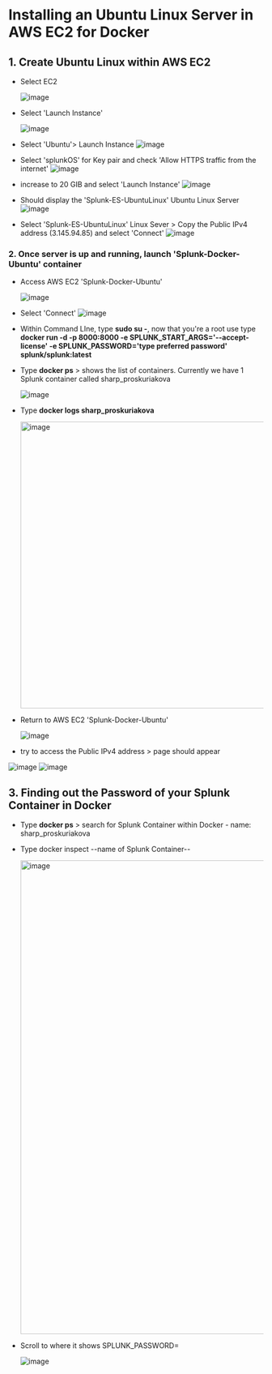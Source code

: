# Installing an Ubuntu Linux Server in AWS EC2 for Docker

## 1. Create Ubuntu Linux within AWS EC2
* Select EC2

  ![image](https://github.com/user-attachments/assets/c6b84a06-f0b2-4be3-aafe-bce64d2987bc)

* Select 'Launch Instance'

  ![image](https://github.com/user-attachments/assets/33b8b96d-2013-45c9-b477-b218f01a3e86)

* Select 'Ubuntu'> Launch Instance
  ![image](https://github.com/user-attachments/assets/a5c31582-b2f6-42bd-a5c6-e959dec994e7)

* Select 'splunkOS' for Key pair and check 'Allow HTTPS traffic from the internet'
  ![image](https://github.com/user-attachments/assets/4d6c5389-b320-4d78-b80e-6656feb56aba)

* increase to 20 GIB and select 'Launch Instance'
  ![image](https://github.com/user-attachments/assets/51ce77d6-33ec-4ca6-98e0-80daad9253da)

* Should display the 'Splunk-ES-UbuntuLinux' Ubuntu Linux Server
  ![image](https://github.com/user-attachments/assets/bcd55739-91f0-468a-a0f6-aee112125359)

* Select 'Splunk-ES-UbuntuLinux' Linux Sever > Copy the Public IPv4 address (3.145.94.85) and select 'Connect'
  ![image](https://github.com/user-attachments/assets/dbb52d2c-9287-4b41-8f6a-884fdbeecb0e)

### 2. Once server is up and running, launch 'Splunk-Docker-Ubuntu' container
* Access AWS EC2 'Splunk-Docker-Ubuntu'
  
  ![image](https://github.com/user-attachments/assets/0a363314-ce73-4b8b-a48c-db5320a51be4)

*  Select 'Connect'
  ![image](https://github.com/user-attachments/assets/0bce50b0-b6b8-4a28-9b33-bd1750b2997c)

* Within Command LIne, type **sudo su -**, now that you're a root use type **docker run -d -p 8000:8000 -e SPLUNK_START_ARGS='--accept-license' -e SPLUNK_PASSWORD='type preferred password' splunk/splunk:latest**

* Type **docker ps** > shows the list of containers. Currently we have 1 Splunk container called sharp_proskuriakova
  
  ![image](https://github.com/user-attachments/assets/753871d7-9af3-4352-8d6d-e55203ee9108)

* Type **docker logs sharp_proskuriakova**
  
  <img width="566" alt="image" src="https://github.com/user-attachments/assets/43764da5-165e-4593-82a6-8a9775a12641" />

* Return to AWS EC2 'Splunk-Docker-Ubuntu'
  
  ![image](https://github.com/user-attachments/assets/9f1c7ec7-693d-45ae-adde-5b099dccea7a)

* try to access the Public IPv4 address > page should appear
  
![image](https://github.com/user-attachments/assets/b7610b2e-7986-4e1e-9361-269c46540892)
![image](https://github.com/user-attachments/assets/cd27e366-b097-41e7-b35b-7511b40cfc3a)

## 3. Finding out the Password of your Splunk Container in Docker

* Type **docker ps** > search for Splunk Container within Docker - name: sharp_proskuriakova

* Type docker inspect --name of Splunk Container--

  <img width="935" alt="image" src="https://github.com/user-attachments/assets/6f68b8e7-5693-4f0c-b5a1-41019c9053ba" />


* Scroll to where it shows SPLUNK_PASSWORD=

  ![image](https://github.com/user-attachments/assets/6e87e9de-1a9b-456b-a7ce-5017c6b59c3d)
